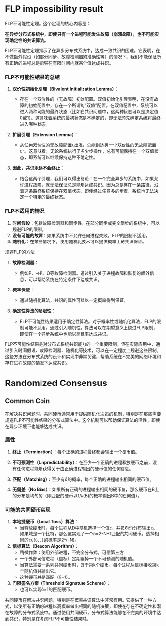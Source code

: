 # FLP impossibility result

FLP不可能性定理。这个定理的核心内容是：

**在异步分布式系统中，即使只有一个进程可能发生故障（崩溃故障），也不可能实现确定性的共识算法。**

FLP不可能性定理揭示了在异步分布式系统中，达成一致共识的困难。它表明，在不做额外假设（如部分同步、故障检测器的准确性等）的情况下，我们不能保证所有正确的进程总是能够在有限时间内就某个值达成共识。

### FLP不可能性结果的总结

1. **双价性初始化引理（Bivalent Initialization Lemma）**：
   - 存在一个双价性的（无故障）初始配置。双值初始化引理表明，在没有故障的初始配置中，存在一个所谓的“双值”配置。在双值配置中，系统可以进入两种可能的最终状态（比如在共识问题中，这两种状态可以是决定值0或1）。这意味着系统的最初状态是不确定的，即无法预先确定系统将最终进入哪种状态。

2. **扩展引理（Extension Lemma）**：
   - 从任何双价性的无故障配置`C`出发，总能到达另一个双价性的无故障配置`C'`。这意味着，无论系统执行了多少步操作，总有可能保持在一个双值状态，即系统可以继续保持这种不确定性。

3. **因此，共识永远不会终止**：
   - 结合这两个引理，我们可以得出结论：在一个完全异步的系统中，如果允许进程故障，就无法保证总是能够达成共识。因为总是存在一条路径，沿着这条路径系统保持在双值状态，即使经过任意多的步骤，系统也无法决定一个特定的最终状态。

### FLP不适用的情况

1. **时间假设**：包括故障检测器和同步性。在部分同步或完全同步的系统中，可以规避FLP的限制。
2. **没有可能的故障**：如果系统中不允许任何进程失败，FLP的限制不适用。
3. **随机化**：在某些情况下，使用随机化技术可以提供概率上的共识保证。

规避FLP的方法

1. **故障检测器**：
   - 例如P、→P、Ω等故障检测器。通过引入关于进程故障和恢复的额外信息，可以帮助系统在特定条件下达成共识。

2. **概率保证**：
   - 通过随机化算法，共识的属性可以以一定概率得到保证。

3. **确定性算法的局限性**：
   - FLP不可能性结果适用于确定性算法。对于概率性或随机化算法，FLP的限制可能不适用。通过引入随机性，算法可以在期望意义上绕过FLP限制，即使在一个异步系统中也能以高概率达成共识。

FLP不可能性结果是对分布式系统共识能力的一个重要限制，但在实际应用中，通过引入时间假设、故障检测器、随机化等技术，可以在一定程度上规避这些限制。这些方法在分布式系统的设计和实现中非常关键，帮助系统在不完美的网络环境和存在进程故障的情况下达成共识。

# Randomized Consensus

## Common Coin

在解决共识问题时。共同硬币通常用于提供随机化决策的机制，特别是在那些需要规避FLP不可能性结果的分布式算法中。这个机制可以帮助保证算法的活性，即使在异步环境下也能够达成共识。

### 属性

1. **终止（Termination）**：每个正确的进程最终都会输出一个硬币值。
   
2. **不可预测性（Unpredictability）**：在至少一个正确的进程释放硬币之前，没有任何进程能够获得关于由正确进程输出的硬币值的任何信息。
   
3. **匹配（Matching）**：至少有δ的概率，每个正确的进程输出相同的硬币值。
   
4. **无偏差（No Bias）**：如果所有正确的进程输出相同的硬币值，那么硬币在B上的分布是均匀的（即匹配的硬币以1/#(B)的概率输出B中的任何值）。

### 可能的共同硬币实现

1. **本地抛硬币（Local Toss）算法**：
   - 当释放硬币时，每个进程从D中随机选择一个值`c`，并按均匀分布输出`c`。如果域是一个比特，那么这实现了一个δ=2-N+1匹配的共同硬币。选择相同的`c∈{0,1}`的概率是2^(-N)。
2. **信标算法（Beacon Algorithm）**：
   - 稍微作弊：使用外部进程，不完全分布式。可信第三方
   - 一个外部可信进程（信标）定期选择一个不可预测的随机值。
   - 当算法需要一系列共同硬币时，对于第k个硬币，每个进程从信标接收第k个随机值并输出它。
   - 这种硬币总是匹配（δ=1）。
3. **门限签名方案（Threshold Signature Scheme）**：
   - 也可以实现δ=1的匹配硬币。

共同硬币在解决共识问题，特别是在概率共识算法中非常有用。它提供了一种方式，以使所有正确的进程以高概率做出相同的随机决策，即使在存在不确定性和潜在故障的分布式系统中。通过使用共同硬币，分布式算法能够在不完美的环境中达到共识，特别是在考虑FLP不可能性结果时。